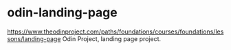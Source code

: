 # odin-landing-page

https://www.theodinproject.com/paths/foundations/courses/foundations/lessons/landing-page
Odin Project, landing page project.
